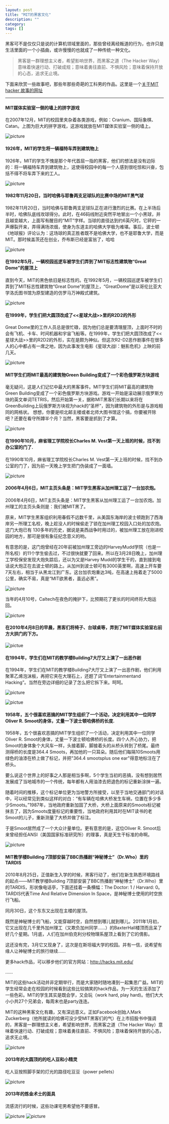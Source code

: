 ```yaml
---
layout: post
title: "MIT的黑客文化"
description: ""
category:
tags: []
---
```


黑客可不是仅仅只是说的计算机领域里面的，那些曾经离经叛道的行为，也许只是生活里面的一个小插曲，或许慢慢的也就成了一种传统一种文化。

>
>黑客是一群理想主义者，希望影响世界，而黑客之道（The Hacker Way）意味着快速行动、打破成规；意味着勇往直前、不惧风险；意味着保持开放的心态，追求无止境。
>
>

下面来欣赏一些故事吧，那些年那些奇葩的工科男的作品。这里是一个[关于MIT hacker 故事的网址](http://hacks.mit.edu/)

-------

#### MIT媒体实验室一侧的墙上的拼字游戏

在2007年12月，MIT的校园里夹杂着各类游戏，例如：Cranium、国际象棋、Catan。上图为巨大的拼字游戏，这游戏就放在MIT媒体实验室一侧的墙上。

![picture](http://i.imgur.com/6P8up61.jpg)

#### 1926年，MIT的学生将一辆福特车弄到建筑物上

1926年，MIT的学生不愧是那个年代首屈一指的黑客，他们的想法是没有边际的：将一辆福特车弄到建筑物上，这使得校园中的每一个人感到很吃惊和兴奋，包括不得不将车弄下来的工人。

![picture](http://i.imgur.com/FI0tbs0.jpg)

#### 1982年11月20日，当时哈佛与耶鲁两支足球队的比赛中场的MIT黑气球

1982年11月20日，当时哈佛与耶鲁两支足球队正在进行激烈的比赛。在上半场后半时，哈佛队底线攻球得分。此时，在46码线附近突然平地冒出一个小黑球，并且越变越大，上面写有醒目的“MIT”字样。当球的直径达到约6英尺时，它砰的一声爆裂开来，弄得满场浓烟，使身为东道主的哈佛大学极为难堪。事后，波士顿《地球报》评论认为：这场球的真正胜者既不是哈佛大学，也不是耶鲁大学，而是MIT。那时候盖茨还在创业，乔布斯已经是富翁了，哈哈

![picture](http://i.imgur.com/swUIXzQ.jpg)

#### 在1992年5月，一辆校园巡逻车被学生们弄到了MIT标志性建筑物“Great Dome”的屋顶上

直到今天，MIT的黑色依旧是标志性的。在1992年5月，一辆校园巡逻车被学生们弄到了MIT标志性建筑物“Great Dome”的屋顶上，“GreatDome”是以哥伦比亚大学洛氏图书馆为原型建造的仿罗马万神殿式建筑。

![picture](http://i.imgur.com/AL7tjHO.jpg)

#### 在1999年，学生们把大圆顶改成了<<星球大战>>里的R2D2的外形

Great Dome里的工作人员总是很忙碌，因为他们总是要清理屋顶，上面时不时的会有飞机、卡车、时间机器和宇宙飞船等。在1999年，学生们把大圆顶改成了<<星球大战>>里的R2D2的外形，实在是颇为神似。但这次R2-D2恶作剧事件在很多人的心中都占有一席之地，因为此事发生电影《星球大战I：魅影危机》上映的前几天。

![picture](http://i.imgur.com/8YVU182.jpg)

#### MIT学生们将MIT最高的建筑物Green Building变成了一个彩色俄罗斯方块游戏

毫无疑问，这是人们记忆中最大的黑客事件。MIT学生们将MIT最高的建筑物Green Building变成了一个彩色俄罗斯方块游戏。游戏一开始是滚动展示俄罗斯方块的英文单词TETRIS，然后开始第一关，据称MIT黑客们长期以来将在GreenBuilding上玩俄罗斯方块视为hack的“圣杯”，因为建筑物的外形是与游戏相同的网格状。
想想，你要是呗北邮主楼或者北师大图书馆这个搞，你要被开除吧？还要在看守所蹲半个月？当然，黑客要是抓到了才算。

![picture](http://i.imgur.com/THl3s0c.jpg)

#### 在1990年10月，麻省理工学院校长Charles M. Vest第一天上班的时候，找不到办公室的门了.

在1990年10月，麻省理工学院校长Charles M. Vest第一天上班的时候，找不到办公室的门了，因为前一天晚上学生把门伪装成了一面墙。

![picture](http://i.imgur.com/zLlXb3E.gif)

#### 2006年4月6日，MIT主页头条是：MIT学生黑客从加州理工运了一台加农炮。

2006年4月6日，MIT主页头条是：MIT学生黑客从加州理工运了一台加农炮。加州理工的主页头条则是：我们被MIT黑了。

原来，MIT学生黑客组织利用春假不远数千里，从美国东海岸的波士顿跑到了西海岸另一所理工名校，晚上趁没人的时候偷走了锁在加州理工校园入口处的加农炮。这门大炮已有 130多年的历史，据说是美西战争时用过的，被加州理工放在刚进校园的地方，那可是很有象征纪念意义的哟。

有意思的是，这门炮曾经在20年前被加州理工旁边的HarveyMudd学院（也是一所名校）的11个学生偷去过，不过很快就要了回来。所以在3月28日晚上，加州理工学校保安发现大炮失踪后，还以为又是Harvey Mudd的学生干的，直到接到电话说大炮正在去波士顿的路上。从加州到波士顿可有3000英里啊，高速上开车要7天左右，相当于从黑龙江到广东。这台加农炮重达3吨，在高速上拖着走了5000公里，确实不易，真是“MIT欲黑者，虽远必黑”。

![picture](http://i.imgur.com/6pdKKyI.jpg)

当年的4月10号，Caltech在夜色的掩护下，比预期花了更长的时间终将大炮运回。

![picture](http://i.imgur.com/h82MIDp.jpg)

#### 在2010年4月8日的早晨，黑客们将椅子、台球桌等，弄到了MIT媒体实验室右前方大拱门的下方。

![pictue](http://i.imgur.com/AcCwcmI.png)

#### 在1994年，学生们在MIT的教学楼Building7大厅又上演了一出恶作剧

在1994年，学生们在MIT的教学楼Building7大厅又上演了一出恶作剧，他们利用聚苯乙烯泡沫板，再把它夹在大理石上，还题了词“Entertainmentand Hacking”。当然在旁边详细的记录了怎么把它拆下来。呵呵。

![picture](http://i.imgur.com/3KMxFmp.jpg)

![pictue](http://i.imgur.com/LY3dB9e.jpg)

#### 1958年，五个很喜欢恶搞的MIT学生组织了一个活动，决定利用其中一位同学Oliver R. Smoot的身体，丈量一下波士顿哈佛桥的长度.

1958年，五个很喜欢恶搞的MIT学生组织了一个活动，决定利用其中一位同学Oliver R. Smoot的身体，丈量一下波士顿哈佛桥的长度。四个人齐心协力，把Smoot的身体象个大风车一样，头接着脚，脚接着头的从桥头转到了桥尾。最终测得桥的长度是364.4 Smoots，再加他的一只耳朵。随后他们每隔10Smoots用绿色的油漆在桥上做了标记，并把"364.4 smootsplus one ear"得意地标注在了桥头。

要么说这个世界上的好事之人那是相当多啊，5个学生当初的恶搞，没有想到居然发展成了当地城市的一个传统，每年都有人用油漆去把退色的标记重新涂抹一遍。

随着时间的推移，这个标记单位更为当地警方所接受，以至于当地交通部门的对话中，可以经常见到类似这样的对白：“有车辆在哈佛大桥发生车祸，位置在多少多少Smoots。”1987年，当地政府重新加固了大桥，大桥上面原来的Smoots标记被抹去了，因为Smoots度量标记的重要性，当地政府利用其时在MIT读书的老Smoot的儿子，重新测量了大桥并做了标注。

于是Smoot居然成了一个大众计量单位。更有意思的是，这位Oliver R. Smoot后来曾经担任ANSI（美国国家标准研究所）的理事，真是天生干标准的命啊。

![picture](http://i.imgur.com/ILToDF7.jpg)

#### MIT教学楼Building 7顶部安装了BBC热播剧“神秘博士”（Dr.Who）里的TARDIS

2010年8月25日，正值新生入学的时候，黑客行动了，他们在新生熟悉环境路线的起点――MIT教学楼Building 7顶部安装了BBC热播剧“神秘博士”（Dr.Who）里的TARDIS，形状像电话亭，下面还挂着一条横幅：The Doctor: 1 / Harvard: 0。TARDIS代表Time And Relative Dimension In Space，是神秘博士使用的时空旅行飞船。

同月30日，这个东东又出现在主楼的屋顶。

既然是神秘博士的飞船，又能穿越时空，自然想到哪儿就到哪儿。2011年1月初，它又出现在几千里外加州理工（又欺负加州同学……）的BaxterHall楼顶而且呆了好几个星期。1月底，人们在加州伯克利分校物理系屋顶上看到了它的倩影。

这还没有完，3月它又现身了，这次是在斯坦福大学的校园。并有一信，说希望有缘人让神秘博士的旅行继续……

更多hack作品，可以移步他们的官方网站：http://hacks.mit.edu/

……

MIT的这些hack活动并非定期举行，而是大家随时随地凑到一起集思广益。MIT的学生经常会走在校园的时候看到这些比较搞笑的hack作品，为一天的生活添加了一些色彩。MIT的学生其实是既会学，又会玩（work hard, play hard)。他们大大小小共27个兄弟会，每周末也是party连连。

MIT的这种黑客文化有趣，又有深远意义。正如Facebook创始人Mark Zuckerberg（他所就读的哈佛可没少受MIT黑客们的气）在上市招股书中强调的，黑客是一群理想主义者，希望影响世界，而黑客之道（The Hacker Way）意味着快速行动、打破成规；意味着勇往直前、不惧风险；意味着保持开放的心态，追求无止境。

![picture](http://i.imgur.com/pb6B7Rz.jpg)

#### 2013年的大圆顶的的吃人豆和小精灵

吃人豆按照脚手架的灯光的路径吃豆豆（power pellets）

![picture](http://i.imgur.com/Z2A3WQh.png)

#### 2013年的炼金术士的面具

流感流行的时候，这些功课宅男希望他不要感冒。

![picture](http://i.imgur.com/wyAhILc.jpg)
![picture](http://i.imgur.com/EUaGebm.jpg)













